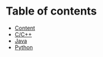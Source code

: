 # Table of contents

* [Content](README.md)
* [C/C++](c-c++.md)
* [Java](java.md)
* [Python](python.md)

